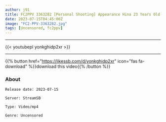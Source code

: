 ```yaml
---
author: j91
title: FC2PPV 3363282 [Personal Shooting] Appearance Hina 23 Years Old I-Cup Huge Breasts Woman Who Likes Big Cocks Raw Insertion Of Super Big Cocks As Desired → Massive Vaginal Cum Shot! !
date: 2023-07-15T04:45:00Z
image: "FC2-PPV-3363282.jpg"
tags: [Uncensored, fc2ppv]
---
```

___

{{< youtubepl yonkghidp2xr >}}
___

{{% button href="https://likessb.com/d/yonkghidp2xr" icon="fas fa-download" %}}download this video{{% /button %}}
### About

`Release date: 2023-07-15`

`Server: StreamSB`

`Type: Video/mp4`

`Genre:	Uncensored`